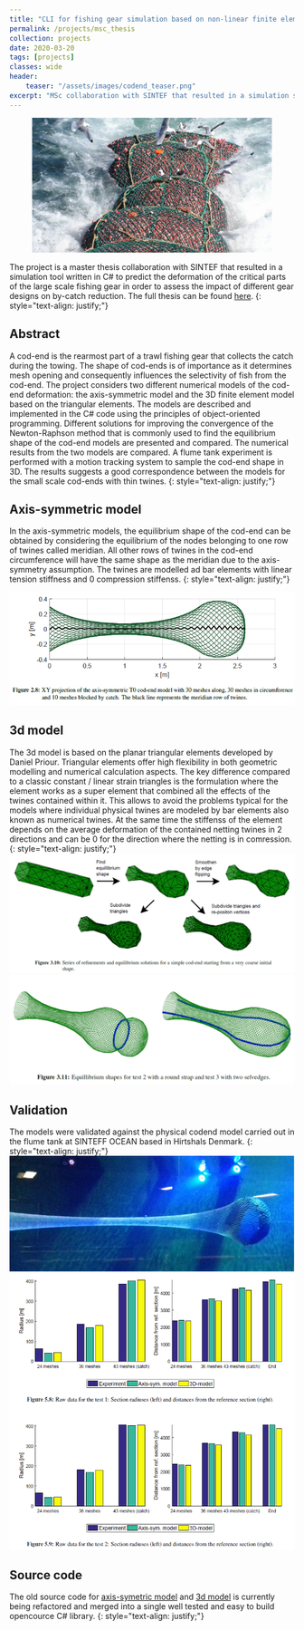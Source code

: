 ```yaml
---
title: "CLI for fishing gear simulation based on non-linear finite element method"
permalink: /projects/msc_thesis
collection: projects
date: 2020-03-20
tags: [projects]
classes: wide
header:
    teaser: "/assets/images/codend_teaser.png"
excerpt: "MSc collaboration with SINTEF that resulted in a simulation software in C# to predict the deformation of the critical parts of the large scale fishing gear in order to assess the impact of different gear designs on by-catch reduction."
---
```


<figure>
  <img src="/assets/images/codend_teaser.png" alt="this is a placeholder image">
</figure>

The project is a master thesis collaboration with SINTEF that resulted in a simulation tool written in C# to predict the deformation of the critical parts of the large scale fishing gear in order to assess the impact of different gear designs on by-catch reduction. The full thesis can be found [here](https://projekter.aau.dk/projekter/en/studentthesis/implementation-and-comparison-of-two-numerical-models-for-trawl-codends(7c4900a9-f83e-4f61-818b-2c271252cab1).html).
{: style="text-align: justify;"}

## Abstract
A cod-end is the rearmost part of a trawl fishing gear that
collects the catch during the towing. The shape of cod-ends
is of importance as it determines mesh opening and consequently influences the selectivity of fish from the cod-end. The project considers two different numerical models of
the cod-end deformation: the axis-symmetric model and
the 3D finite element model based on the triangular elements. The models are described and implemented in the
C# code using the principles of object-oriented programming. Different solutions for improving the convergence of
the Newton-Raphson method that is commonly used to find
the equilibrium shape of the cod-end models are presented
and compared. The numerical results from the two models
are compared. A flume tank experiment is performed with
a motion tracking system to sample the cod-end shape in
3D. The results suggests a good correspondence between the
models for the small scale cod-ends with thin twines.
{: style="text-align: justify;"}

## Axis-symmetric model
In the axis-symmetric models, the equilibrium shape of the cod-end can be obtained by considering the
equilibrium of the nodes belonging to one row of twines called meridian. All other rows of twines in the cod-end circumference will have the same shape as the meridian due to the
axis-symmetry assumption. The twines are modelled ad bar elements with linear tension stiffness and 0 compression stiffenss. {: style="text-align: justify;"}

![a](../assets/project2/aximodel.png)

## 3d model
The 3d model is based on the planar triangular
elements developed by Daniel Priour. Triangular elements offer high flexibility in both geometric modelling
and numerical calculation aspects. The key difference compared to a classic constant / linear strain triangles is the formulation where the element works as a super element that combined all the effects of the twines contained within it. This allows to avoid the problems typical for the models where individual physical twines are modeled by
bar elements also known as numerical twines. At the same time the stiffenss of the element depends on the average deformation of the contained netting twines in 2 directions and can be 0 for the direction where the netting is in comression.
{: style="text-align: justify;"}
![b](../assets/project2/3dmodel_mesh.png)
![c](../assets/project2/3dmodel.png)

## Validation
The models were validated against the physical codend model carried out in the flume tank at SINTEFF OCEAN based in Hirtshals Denmark.
{: style="text-align: justify;"}
![d](../assets/project2/experiment.png)
![e](../assets/project2/comparison.png)

## Source code
The old source code for [axis-symetric model](https://github.com/mihsamusev/AxiCodend) and [3d model](https://github.com/mihsamusev/CodendOOP) is currently being refactored and merged into a single well tested and easy to build opencource C# library.
{: style="text-align: justify;"}